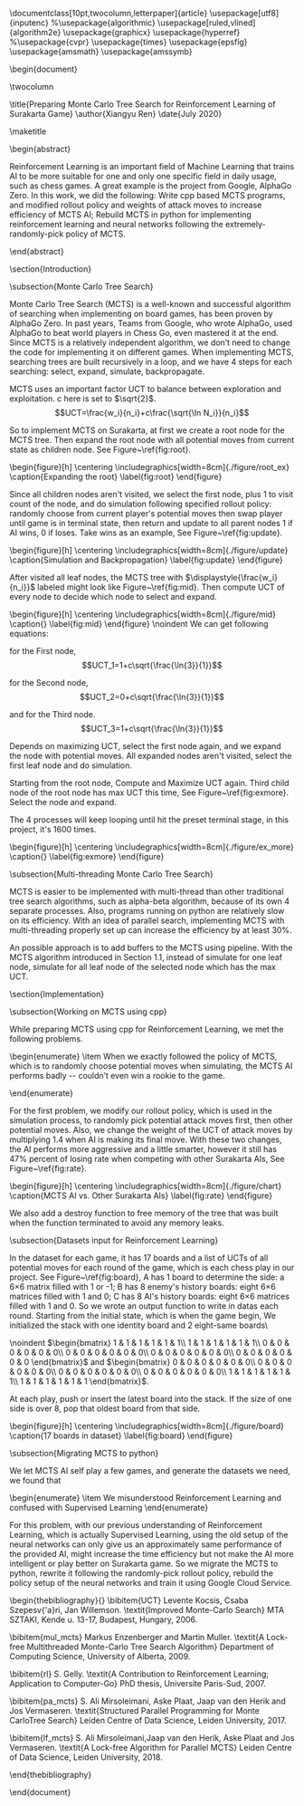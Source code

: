 \documentclass[10pt,twocolumn,letterpaper]{article}
\usepackage[utf8]{inputenc}
%\usepackage{algorithmic}
\usepackage[ruled,vlined]{algorithm2e}
\usepackage{graphicx}
\usepackage{hyperref}
%\usepackage{cvpr}
\usepackage{times}
\usepackage{epsfig}
\usepackage{amsmath}
\usepackage{amssymb}

\begin{document}

\twocolumn

\title{Preparing Monte Carlo Tree Search for Reinforcement Learning of Surakarta Game}
\author{Xiangyu Ren}
\date{July 2020}

\maketitle

\begin{abstract}

Reinforcement Learning is an important field of Machine Learning that trains AI to be more suitable for one and only one specific field in daily usage, such as chess games. A great example is the project from Google, AlphaGo Zero. In this work, we did the following: Write cpp based MCTS programs, and modified rollout policy and weights of attack moves to increase efficiency of MCTS AI; Rebuild MCTS in python for implementing reinforcement learning and neural networks following the extremely-randomly-pick policy of MCTS. 

\end{abstract}

\section{Introduction}

\subsection{Monte Carlo Tree Search}

Monte Carlo Tree Search (MCTS) is a well-known and successful algorithm of searching when implementing on board games, has been proven by AlphaGo Zero. In past years, Teams from Google, who wrote AlphaGo, used AlphaGo to beat world players in Chess Go, even mastered it at the end. Since MCTS is a relatively independent algorithm, we don’t need to change the code for implementing it on different games. When implementing MCTS, searching trees are built recursively in a loop, and we have 4 steps for each searching: select, expand, simulate, backpropagate. 

MCTS  uses an important factor UCT to balance between exploration and exploitation. c here is set to $\sqrt{2}$.
$$UCT=\frac{w_i}{n_i}+c\frac{\sqrt{\ln N_i}}{n_i}$$

So to implement MCTS on Surakarta, at first we create a root node for the MCTS tree. Then expand the root node with all potential moves from current state as children node. See Figure~\ref{fig:root}.

\begin{figure}[h]
    \centering
    \includegraphics[width=8cm]{./figure/root_ex}
    \caption{Expanding the root}
    \label{fig:root}
\end{figure}

Since all children nodes aren't visited, we select the first node, plus 1 to visit count of the node, and do simulation following specified rollout policy: randomly choose from current player's potential moves then swap player until game is in terminal state, then return and update to all parent nodes 1 if AI wins, 0 if loses. Take wins as an example, See Figure~\ref{fig:update}.

\begin{figure}[h]
    \centering
    \includegraphics[width=8cm]{./figure/update}
    \caption{Simulation and Backpropagation}
    \label{fig:update}
\end{figure}

After visited all leaf nodes, the MCTS tree with $\displaystyle{\frac{w_i}{n_i}}$ labeled might look like Figure~\ref{fig:mid}. Then compute UCT of every node to decide which node to select and expand. 

\begin{figure}[h]
    \centering
    \includegraphics[width=8cm]{./figure/mid}
    \caption{}
    \label{fig:mid}
\end{figure}
\noindent
We can get following equations: 

for the First node,$$UCT_1=1+c\sqrt{\frac{\ln{3}}{1}}$$

for the Second node, $$UCT_2=0+c\sqrt{\frac{\ln{3}}{1}}$$

and for the Third node. $$UCT_3=1+c\sqrt{\frac{\ln{3}}{1}}$$

Depends on maximizing UCT, select the first node again, and we expand the node with potential moves. All expanded nodes aren't visited, select the first leaf node and do simulation.

Starting from the root node, Compute and Maximize UCT again. Third child node of the root node has max UCT this time, See Figure~\ref{fig:exmore}. Select the node and expand. 

The 4 processes will keep looping until hit the preset terminal stage, in this project, it's 1600 times.

\begin{figure}[h]
    \centering
    \includegraphics[width=8cm]{./figure/ex_more}
    \caption{}
    \label{fig:exmore}
\end{figure}

\subsection{Multi-threading Monte Carlo Tree Search}

MCTS is easier to be implemented with multi-thread than other traditional tree search algorithms, such as alpha-beta algorithm, because of its own 4 separate processes.  Also, programs running on python are relatively slow on its efficiency. With an idea of parallel search, implementing MCTS with multi-threading properly set up can increase the efficiency by at least 30\%. 

An possible approach is to add buffers to the MCTS using pipeline. With the MCTS algorithm introduced in Section 1.1, instead of simulate for one leaf node, simulate for all leaf node of the selected node which has the max UCT. 

\section{Implementation}

\subsection{Working on MCTS using cpp}

While preparing MCTS using cpp for Reinforcement Learning, we met the following problems. 

\begin{enumerate}
    \item When we exactly followed the policy of MCTS, which is to randomly choose potential moves when simulating, the MCTS AI performs badly -- couldn’t even win a rookie to the game. 
    
\end{enumerate}

For the first problem, we modify our rollout policy, which is used in the simulation process, to randomly pick potential attack moves first, then other potential moves. Also, we change the weight of the UCT of attack moves by multiplying 1.4 when AI is making its final move. With these two changes, the AI performs more aggressive and a little smarter, however it still has 47\% percent of losing rate when competing with other Surakarta AIs, See Figure~\ref{fig:rate}. 

\begin{figure}[h]
    \centering
    \includegraphics[width=8cm]{./figure/chart}
    \caption{MCTS AI vs. Other Surakarta AIs}
    \label{fig:rate}
\end{figure}

We also add a destroy function to free memory of the tree that was built when the function terminated to avoid any memory leaks.

\subsection{Datasets input for Reinforcement Learning}

In the dataset for each game, it has 17 boards and a list of UCTs of all potential moves for each round of the game, which is each chess play in our project. See Figure~\ref{fig:board}, A has 1 board to determine the side: a 6$\times$6 matrix filled with 1 or -1; B has 8 enemy's history boards: eight 6$\times$6 matrices filled with 1 and 0; C has 8 AI's history boards: eight 6$\times$6 matrices filled with 1 and 0. So we wrote an output function to write in datas each round. Starting from the initial state, which is when the game begin, We initialized the stack with one identity board and 2 eight-same boards\\

\noindent
$\begin{bmatrix}
  1 & 1 & 1 & 1 & 1 & 1\\ 
  1 & 1 & 1 & 1 & 1 & 1\\
  0 & 0 & 0 & 0 & 0 & 0\\
  0 & 0 & 0 & 0 & 0 & 0\\
  0 & 0 & 0 & 0 & 0 & 0\\
  0 & 0 & 0 & 0 & 0 & 0
\end{bmatrix}$ and 
$\begin{bmatrix}
  0 & 0 & 0 & 0 & 0 & 0\\
  0 & 0 & 0 & 0 & 0 & 0\\
  0 & 0 & 0 & 0 & 0 & 0\\
  0 & 0 & 0 & 0 & 0 & 0\\
  1 & 1 & 1 & 1 & 1 & 1\\ 
  1 & 1 & 1 & 1 & 1 & 1
\end{bmatrix}$.

At each play, push or insert the latest board into the stack. If the size of one side is over 8, pop that oldest board from that side.


\begin{figure}[h]
    \centering
    \includegraphics[width=8cm]{./figure/board}
    \caption{17 boards in dataset}
    \label{fig:board}
\end{figure}

\subsection{Migrating MCTS to python}

We let MCTS AI self play a few games, and generate the datasets we need, we found that 

\begin{enumerate}
    \item We misunderstood Reinforcement Learning and confused with Supervised Learning
\end{enumerate}

For this problem, with our previous understanding of Reinforcement Learning, which is actually Supervised Learning, using the old setup of the neural networks can only give us an approximately same performance of the provided AI, might increase the time efficiency but not make the AI more intelligent or play better on Surakarta game. So we migrate the MCTS to python, rewrite it following the randomly-pick rollout policy, rebuild the policy setup of the neural networks and train it using Google Cloud Service. 

\begin{thebibliography}{}
\bibitem{UCT}
Levente Kocsis, Csaba Szepesv{\'a}ri, Jan Willemson.
\textit{Improved Monte-Carlo Search}
MTA SZTAKI, Kende u. 13-17, Budapest, Hungary, 2006.

\bibitem{mul_mcts}
Markus Enzenberger and Martin Muller.
\textit{A Lock-free Multithreaded Monte-Carlo Tree Search Algorithm}
Department of Computing Science, University of Alberta, 2009.

\bibitem{rl}
S. Gelly.
\textit{A Contribution to Reinforcement Learning; Application to Computer-Go}
PhD thesis, Universite Paris-Sud, 2007.

\bibitem{pa_mcts}
S. Ali Mirsoleimani, Aske Plaat, Jaap van den Herik and Jos Vermaseren.
\textit{Structured Parallel Programming for Monte CarloTree Search}
Leiden Centre of Data Science, Leiden University, 2017.

\bibitem{lf_mcts}
S. Ali Mirsoleimani,Jaap van den Herik, Aske Plaat and Jos Vermaseren.
\textit{A Lock-free Algorithm for Parallel MCTS}
Leiden Centre of Data Science, Leiden University, 2018.

\end{thebibliography}

\end{document}
